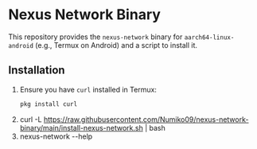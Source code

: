 # Nexus Network Binary

This repository provides the `nexus-network` binary for `aarch64-linux-android` (e.g., Termux on Android) and a script to install it.

## Installation

1. Ensure you have `curl` installed in Termux:
   ```bash
   pkg install curl
2. curl -L https://raw.githubusercontent.com/Numiko09/nexus-network-binary/main/install-nexus-network.sh | bash
3. nexus-network --help

